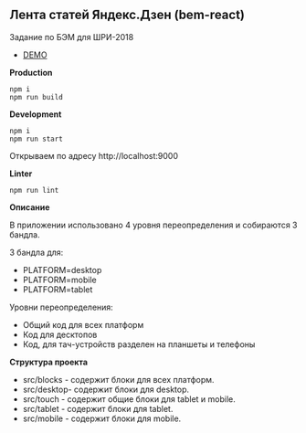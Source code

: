 Лента статей Яндекс.Дзен (bem-react)
-----------------------------------
Задание по БЭМ для ШРИ-2018

* [DEMO](https://shrouded-depths-78098.herokuapp.com/)

**Production**
```
npm i
npm run build
```
**Development**
```
npm i
npm run start
```
Открываем по адресу http://localhost:9000

**Linter**
```
npm run lint
```

**Описание**

В приложении использовано 4 уровня переопределения и собираются 3 бандла.

3 бандла для:
* PLATFORM=desktop
* PLATFORM=mobile
* PLATFORM=tablet

Уровни переопределения:
* Общий код для всех платформ
* Код для десктопов
* Код, для тач-устройств разделен на планшеты и телефоны

**Структура проекта**

* src/blocks - содержит блоки для всех платформ.
* src/desktop- содержит блоки для desktop.
* src/touch - содержит общие блоки для tablet и mobile.
* src/tablet - содержит блоки для tablet.
* src/mobile - содержит блоки для mobile.
